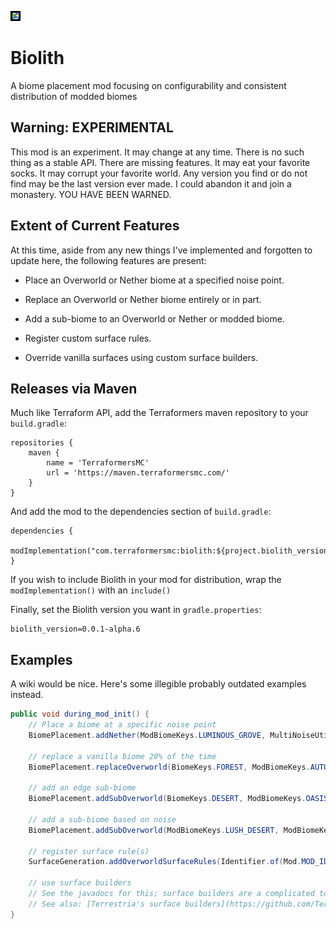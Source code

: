 ![icon](./src/main/resources/assets/biolith/icon.png)

# Biolith
A biome placement mod focusing on configurability and consistent
distribution of modded biomes

## Warning: EXPERIMENTAL

This mod is an experiment.  It may change at any time.  There is no such
thing as a stable API.  There are missing features.  It may eat your
favorite socks.  It may corrupt your favorite world.  Any version you
find or do not find may be the last version ever made.  I could abandon
it and join a monastery.  YOU HAVE BEEN WARNED.

## Extent of Current Features

At this time, aside from any new things I've implemented and forgotten
to update here, the following features are present:

* Place an Overworld or Nether biome at a specified noise point.
* Replace an Overworld or Nether biome entirely or in part.
* Add a sub-biome to an Overworld or Nether or modded biome.

* Register custom surface rules.
* Override vanilla surfaces using custom surface builders.

## Releases via Maven

Much like Terraform API, add the Terraformers maven repository to your `build.gradle`:

```
repositories {
    maven {
        name = 'TerraformersMC'
        url = 'https://maven.terraformersmc.com/'
    }
}
```

And add the mod to the dependencies section of `build.gradle`:

```
dependencies {
    modImplementation("com.terraformersmc:biolith:${project.biolith_version}")
}
```

If you wish to include Biolith in your mod for distribution, wrap the `modImplementation()` with an `include()`

Finally, set the Biolith version you want in `gradle.properties`:

```
biolith_version=0.0.1-alpha.6
```

## Examples

A wiki would be nice.  Here's some illegible probably outdated examples instead.

```java
public void during_mod_init() {
    // Place a biome at a specific noise point
    BiomePlacement.addNether(ModBiomeKeys.LUMINOUS_GROVE, MultiNoiseUtil.createNoiseHypercube(0.35F, 0.3F, 0.0F, 0.0F, 0.0F, 0.0F, 0.225F)); }

    // replace a vanilla biome 20% of the time
    BiomePlacement.replaceOverworld(BiomeKeys.FOREST, ModBiomeKeys.AUTUMNAL_WOODS, 0.2D);

    // add an edge sub-biome
    BiomePlacement.addSubOverworld(BiomeKeys.DESERT, ModBiomeKeys.OASIS, SubBiomeMatcher.of(SubBiomeMatcher.NEAR_BORDER));

    // add a sub-biome based on noise
    BiomePlacement.addSubOverworld(ModBiomeKeys.LUSH_DESERT, ModBiomeKeys.OASIS, SubBiomeMatcher.of(SubBiomeMatcher.Criterion.ofMax(SubBiomeMatcher.CriterionTargets.PEAKS_VALLEYS, SubBiomeMatcher.CriterionTypes.DISTANCE, 0.2f)));

    // register surface rule(s)
    SurfaceGeneration.addOverworldSurfaceRules(Identifier.of(Mod.MOD_ID, "surface_rules"), modSurfaceRules);

    // use surface builders
    // See the javadocs for this; surface builders are a complicated topic.
    // See also: [Terrestria's surface builders](https://github.com/TerraformersMC/Terrestria/tree/1.19.3/worldgen/src/main/java/com/terraformersmc/terrestria/surfacebuilders)
}
```